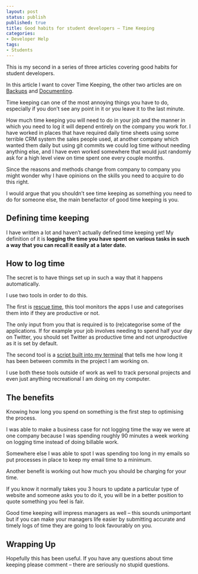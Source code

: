 ```yaml
---
layout: post
status: publish
published: true
title: Good habits for student developers – Time Keeping
categories:
- Developer Help
tags:
- Students
---
```


This is my second in a series of three articles covering good habits for student developers.

In this article I want to cover Time Keeping, the other two articles are on [Backups](/good-habits-for-student-developers-backups/) and [Documenting](/good-habits-for-student-developers-documenting/).

Time keeping can one of the most annoying things you have to do, especially if you don’t see any point in it or you leave it to the last minute.

How much time keeping you will need to do in your job and the manner in which you need to log it will depend entirely on the company you work for. I have worked in places that have required daily time sheets using some terrible CRM system the sales people used, at another company which wanted them daily but using git commits we could log time without needing anything else, and I have even worked somewhere that would just randomly ask for a high level view on time spent one every couple months.

Since the reasons and methods change from company to company you might wonder why I have opinions on the skills you need to acquire to do this right.

I would argue that you shouldn’t see time keeping as something you need to do for someone else, the main benefactor of good time keeping is you.

## Defining time keeping

I have written a lot and haven’t actually defined time keeping yet! My definition of it is **logging the time you have spent on various tasks in such a way that you can recall it easily at a later date.**

## How to log time

The secret is to have things set up in such a way that it happens automatically.

I use two tools in order to do this.

The first is [rescue time](http://www.rescuetime.com/), this tool monitors the apps I use and categorises them into if they are productive or not. 

The only input from you that is required is to (re)categorise some of the applications. If for example your job involves needing to spend half your day on Twitter, you should set Twitter as productive time and not unproductive as it is set by default.

The second tool is a [script built into my terminal](https://github.com/tosbourn/prezto_powerline) that tells me how long it has been between commits in the project I am working on.

I use both these tools outside of work as well to track personal projects and even just anything recreational I am doing on my computer.

## The benefits

Knowing how long you spend on something is the first step to optimising the process. 

I was able to make a business case for not logging time the way we were at one company because I was spending roughly 90 minutes a week working on logging time instead of doing billable work.

Somewhere else I was able to spot I was spending too long in my emails so put processes in place to keep my email time to a minimum.

Another benefit is working out how much you should be charging for your time.

If you know it normally takes you 3 hours to update a particular type of website and someone asks you to do it, you will be in a better position to quote something you feel is fair.

Good time keeping will impress managers as well – this sounds unimportant but if you can make your managers life easier by submitting accurate and timely logs of time they are going to look favourably on you.

## Wrapping Up

Hopefully this has been useful. If you have any questions about time keeping please comment – there are seriously no stupid questions.
